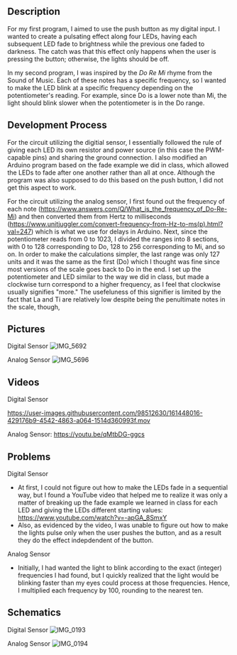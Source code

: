 ## Description
For my first program, I aimed to use the push button as my digital input. I wanted to create a pulsating effect along four LEDs, having each subsequent LED fade to brightness while the previous one faded to darkness. The catch was that this effect only happens when the user is pressing the button; otherwise, the lights should be off.

In my second program, I was inspired by the _Do Re Mi_ rhyme from the Sound of Music. Each of these notes has a specific frequency, so I wanted to make the LED blink at a specific frequency depending on the potentiometer's reading. For example, since Do is a lower note than Mi, the light should blink slower when the potentiometer is in the Do range.


## Development Process
For the circuit utilizing the digitial sensor, I essentially followed the rule of giving each LED its own resistor and power source (in this case the PWM-capable pins) and sharing the ground connection. I also modified an Arduino program based on the fade example we did in class, which allowed the LEDs to fade after one another rather than all at once. Although the program was also supposed to do this based on the push button, I did not get this aspect to work. 

For the circuit utilizing the analog sensor, I first found out the frequency of each note (https://www.answers.com/Q/What_is_the_frequency_of_Do-Re-Mi) and then converted them from Hertz to milliseconds (https://www.unitjuggler.com/convert-frequency-from-Hz-to-ms(p).html?val=247) which is what we use for delays in Arduino. Next, since the potentiometer reads from 0 to 1023, I divided the ranges into 8 sections, with 0 to 128 corresponding to Do, 128 to 256 corresponding to Mi, and so on. In order to make the calculations simpler, the last range was only 127 units and it was the same as the first (Do) which I thought was fine since most versions of the scale goes back to Do in the end. I set up the potentiometer and LED similar to the way we did in class, but made a clockwise turn correspond to a higher frequency, as I feel that clockwise usually signifies "more." The usefeluness of this signifier is limited by the fact that La and Ti are relatively low despite being the penultimate notes in the scale, though,

## Pictures
Digital Sensor
![IMG_5692](https://user-images.githubusercontent.com/98512630/161448617-89dbe34e-33ed-48c3-a73b-e9b48235aab7.jpg)

Analog Sensor
![IMG_5696](https://user-images.githubusercontent.com/98512630/161450923-fb56efb0-c06f-448e-840a-92594ebf3e07.jpg)


## Videos
Digital Sensor

https://user-images.githubusercontent.com/98512630/161448016-429176b9-4542-4863-a064-1514d360993f.mov

Analog Sensor: https://youtu.be/qMtbDG-ggcs

## Problems
Digital Sensor
- At first, I could not figure out how to make the LEDs fade in a sequential way, but I found a YouTube video that helped me to realize it was only a matter of breaking up the fade example we learned in class for each LED and giving the LEDs different starting values: https://www.youtube.com/watch?v=-apGA_8SmxY
- Also, as evidenced by the video, I was unable to figure out how to make the lights pulse only when the user pushes the button, and as a result they do the effect indepdendent of the button. 

Analog Sensor
- Initially, I had wanted the light to blink according to the exact (integer) frequencies I had found, but I quickly realized that the light would be blinking faster than my eyes could process at those frequencies. Hence, I multiplied each frequency by 100, rounding to the nearest ten. 

## Schematics
Digital Sensor 
![IMG_0193](https://user-images.githubusercontent.com/98512630/161448064-55a2c42d-f27a-4727-85aa-df389bfa19e3.jpg)

Analog Sensor
![IMG_0194](https://user-images.githubusercontent.com/98512630/161450859-611645fb-3a40-4f83-a98d-dc2d280391b9.jpg)


